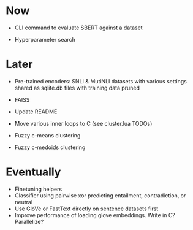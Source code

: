 # Now

- CLI command to evaluate SBERT against a dataset

- Hyperparameter search

# Later

- Pre-trained encoders: SNLI & MutiNLI datasets with various settings shared as
  sqlite.db files with training data pruned

- FAISS

- Update README

- Move various inner loops to C (see cluster.lua TODOs)
- Fuzzy c-means clustering
- Fuzzy c-medoids clustering

# Eventually

- Finetuning helpers
- Classifier using pairwise xor predicting entailment, contradiction, or neutral
- Use GloVe or FastText directly on sentence datasets first
- Improve performance of loading glove embeddings. Write in C? Parallelize?
